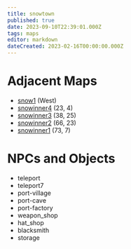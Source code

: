 ```yaml
---
title: snowtown
published: true
date: 2023-09-10T22:39:01.000Z
tags: maps
editor: markdown
dateCreated: 2023-02-16T00:00:00.000Z
---
```



# Adjacent Maps
 * [snow1](/maps/snow1) (West)
 * [snowinner4](/maps/snowinner4) (23, 4)
 * [snowinner3](/maps/snowinner3) (38, 25)
 * [snowinner2](/maps/snowinner2) (66, 23)
 * [snowinner1](/maps/snowinner1) (73, 7)

# NPCs and Objects
 * teleport
 * teleport7
 * port-village
 * port-cave
 * port-factory
 * weapon_shop
 * hat_shop
 * blacksmith
 * storage
